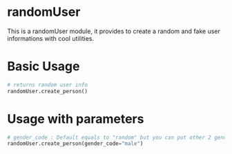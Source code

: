 # randomUser
This is a randomUser module, it provides to create a random and fake user informations with cool utilities.

# Basic Usage
```Python
# returns random user info
randomUser.create_person()
```

# Usage with parameters
```Python
# gender_code : Default equals to "random" but you can put other 2 gender such as "male" or "female". Codes = ("random":"random", "male":"male", "female":"female")
randomUser.create_person(gender_code="male")
```


